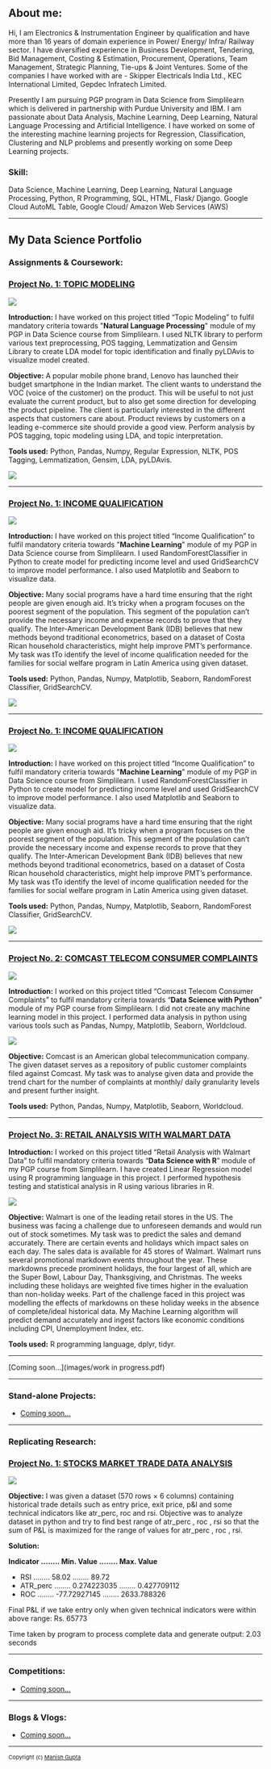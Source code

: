 ## About me:
Hi, I am Electronics & Instrumentation Engineer by qualification and have more than 16 years of domain experience in Power/ Energy/ Infra/ Railway sector. I have diversified experience in Business Development, Tendering, Bid Management, Costing & Estimation, Procurement, Operations, Team Management,  Strategic Planning, Tie-ups & Joint Ventures. Some of the companies I have worked with are - Skipper Electricals India Ltd., KEC International Limited, Gepdec Infratech Limited.

Presently I am pursuing PGP program in Data Science from Simplilearn which is delivered in partnership with Purdue University and IBM. I am passionate about Data Analysis, Machine Learning, Deep Learning, Natural Language Processing and Artificial Intelligence. I have worked on some of the interesting machine learning projects for Regression, Classification, Clustering and NLP problems and presently working on some Deep Learning projects.

### Skill:
Data Science, Machine Learning, Deep Learning, Natural Language Processing, Python, R Programming, SQL, HTML, Flask/ Django. Google Cloud AutoML Table, Google Cloud/ Amazon Web Services (AWS)

---
## My Data Science Portfolio

### Assignments & Coursework: 

### [Project No. 1: TOPIC MODELING](https://github.com/manishgupta-ind/Amazon-Review-Analysis-for-Lenovo)

<img src="images/TOPIC MODEL General.png?raw=true"/>

**Introduction:** I have worked on this project titled “Topic Modeling” to fulfil mandatory criteria towards "**Natural Language Processing**"  module of my PGP in Data Science course from Simplilearn. I used NLTK library to perform various text preprocessing, POS tagging, Lemmatization and Gensim Library to create LDA model for topic identification and finally pyLDAvis to visualize model created. 

**Objective:** A popular mobile phone brand, Lenovo has launched their budget smartphone in the Indian market. The client wants to understand the VOC (voice of the customer) on the product. This will be useful to not just evaluate the current product, but to also get some direction for developing the product pipeline. The client is particularly interested in the different aspects that customers care about. Product reviews by customers on a leading e-commerce site should provide a good view. Perform analysis by POS tagging, topic modeling using LDA, and topic interpretation.

**Tools used:** Python, Pandas, Numpy, Regular Expression, NLTK, POS Tagging, Lemmatization, Gensim, LDA, pyLDAvis.

<img src="images/TOPIC MODEL PyLDAvis.PNG?raw=true"/>

---
### [Project No. 1: INCOME QUALIFICATION](/income_qual)

<img src="images/Income_qual_IDB.jpg?raw=true"/>

**Introduction:** I have worked on this project titled “Income Qualification” to fulfil mandatory criteria towards "**Machine Learning**"  module of my PGP in Data Science course from Simplilearn. I used RandomForestClassifier in Python to create model for predicting income level and used GridSearchCV to improve model performance. I also used Matplotlib and Seaborn to visualize data.

**Objective:** Many social programs have a hard time ensuring that the right people are given enough aid. It’s tricky when a program focuses on the poorest segment of the population. This segment of the population can’t provide the necessary income and expense records to prove that they qualify. The Inter-American Development Bank (IDB) believes that new methods beyond traditional econometrics, based on a dataset of Costa Rican household characteristics, might help improve PMT’s performance. My task was tTo identify the level of income qualification needed for the families for social welfare program in Latin America using given dataset.

**Tools used:** Python, Pandas, Numpy, Matplotlib, Seaborn, RandomForest Classifier, GridSearchCV.

<img src="images/Income_qual_feature_imp.PNG?raw=true"/>

---


### [Project No. 1: INCOME QUALIFICATION](/income_qual)

<img src="images/Income_qual_IDB.jpg?raw=true"/>

**Introduction:** I have worked on this project titled “Income Qualification” to fulfil mandatory criteria towards "**Machine Learning**"  module of my PGP in Data Science course from Simplilearn. I used RandomForestClassifier in Python to create model for predicting income level and used GridSearchCV to improve model performance. I also used Matplotlib and Seaborn to visualize data.

**Objective:** Many social programs have a hard time ensuring that the right people are given enough aid. It’s tricky when a program focuses on the poorest segment of the population. This segment of the population can’t provide the necessary income and expense records to prove that they qualify. The Inter-American Development Bank (IDB) believes that new methods beyond traditional econometrics, based on a dataset of Costa Rican household characteristics, might help improve PMT’s performance. My task was tTo identify the level of income qualification needed for the families for social welfare program in Latin America using given dataset.

**Tools used:** Python, Pandas, Numpy, Matplotlib, Seaborn, RandomForest Classifier, GridSearchCV.

<img src="images/Income_qual_feature_imp.PNG?raw=true"/>

---

### [Project No. 2: COMCAST TELECOM CONSUMER COMPLAINTS](/comcast)

<img src="images/comcast-1.png?raw=true"/>

**Introduction:** I worked on this project titled “Comcast Telecom Consumer Complaints” to fulfil mandatory criteria towards “**Data Science with Python**” module of my PGP course from Simplilearn. I did not create any machine learning model in this project. I performed data analysis in python using various tools such as Pandas, Numpy, Matplotlib, Seaborn, Worldcloud.

<img src="images/comcast wordart.png?raw=true"/>

**Objective:** Comcast is an American global telecommunication company. The given dataset serves as a repository of public customer complaints filed against Comcast. My task was to analyse given data and provide the trend chart for the number of complaints at monthly/ daily granularity levels and present further insight.

**Tools used:** Python, Pandas, Numpy, Matplotlib, Seaborn, Worldcloud.

---

### [Project No. 3: RETAIL ANALYSIS WITH WALMART DATA](https://github.com/manishgupta-ind/walmart_project_in_r)

**Introduction:** I worked on this project titled “Retail Analysis with Walmart Data” to fulfil mandatory criteria towards “**Data Science with R**” module of my PGP course from Simplilearn. I have created Linear Regression model using R programming language in this project. I performed hypothesis testing and statistical analysis in R using various libraries in R.

<img src="images/walmart.jpg?raw=true"/>

**Objective:** Walmart is one of the leading retail stores in the US. The business was facing a challenge due to unforeseen demands and would run out of stock sometimes. My task was to predict the sales and demand accurately. There are certain events and holidays which impact sales on each day. The sales data is available for 45 stores of Walmart. Walmart runs several promotional markdown events throughout the year. These markdowns precede prominent holidays, the four largest of all, which are the Super Bowl, Labour Day, Thanksgiving, and Christmas. The weeks including these holidays are weighted five times higher in the evaluation than non-holiday weeks. Part of the challenge faced in this project was modelling the effects of markdowns on these holiday weeks in the absence of complete/ideal historical data. My Machine Learning algorithm will predict demand accurately and ingest factors like economic conditions including CPI, Unemployment Index, etc.

**Tools used:** R programming language, dplyr, tidyr.

---

[Coming soon...](images/work in progress.pdf)

---

### Stand-alone Projects:
- [Coming soon...](https://manishgupta-ind.github.io/)

---

### Replicating Research: 

### [Project No. 1: STOCKS MARKET TRADE DATA ANALYSIS](https://github.com/manishgupta-ind/trade_data_analysis)

<img src="images/stock_market.jpg?raw=true"/>

**Objective:** I was given a dataset (570 rows × 6 columns) containing historical trade details such as entry price, exit price, p&l and some technical indicators like atr_perc, roc and rsi. Objective was to analyze dataset in python and  try to find best range of atr_perc , roc , rsi  so that the sum of P&L is maximized for the range of values for atr_perc , roc , rsi.

**Solution:**

**Indicator ........  Min. Value   ........ Max. Value**
- RSI 		  ........  58.02 	     ........ 89.72
- ATR_perc	........  0.274223035  ........ 0.427709112
- ROC		    ........  -77.72927145 ........ 2633.788326

Final P&L if we take entry only when given technical indicators were within above range: Rs. 65773

Time taken by program to process complete data and generate output: 2.03 seconds

---

### Competitions:
- [Coming soon...](https://manishgupta-ind.github.io/)

---

### Blogs & Vlogs: 

- [Coming soon...](https://manishgupta-ind.github.io/)

---
<p style="font-size:11px"> Copyright (c) <a href="https://manishgupta-ind.github.io/">Manish Gupta</a></p>
